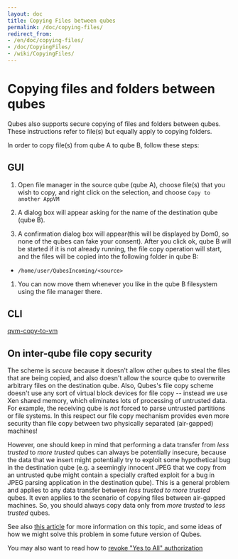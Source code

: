 ```yaml
---
layout: doc
title: Copying Files between qubes
permalink: /doc/copying-files/
redirect_from:
- /en/doc/copying-files/
- /doc/CopyingFiles/
- /wiki/CopyingFiles/
---
```


Copying files and folders between qubes
=============================

Qubes also supports secure copying of files and folders between qubes.
These instructions refer to file(s) but equally apply to copying folders.

In order to copy file(s) from qube A to qube B, follow these steps:

GUI
---

1.  Open file manager in the source qube (qube A), choose file(s) that you wish to copy, and right click on the selection, and choose `Copy to another AppVM`

1.  A dialog box will appear asking for the name of the destination qube (qube B). 

1.  A confirmation dialog box will appear(this will be displayed by Dom0, so none of the qubes can fake your consent). After you click ok, qube B will be started if it is not already running, the file copy operation will start, and the files will be copied into the following folder in qube B:

-   `/home/user/QubesIncoming/<source>`

1.  You can now move them whenever you like in the qube B filesystem using the file manager there.

CLI
---

[qvm-copy-to-vm](/doc/vm-tools/qvm-copy-to-vm/)

On inter-qube file copy security
----------------------------------

The scheme is *secure* because it doesn't allow other qubes to steal the files that are being copied, and also doesn't allow the source qube to overwrite arbitrary files on the destination qube. Also, Qubes's file copy scheme doesn't use any sort of virtual block devices for file copy -- instead we use Xen shared memory, which eliminates lots of processing of untrusted data. For example, the receiving qube is *not* forced to parse untrusted partitions or file systems. In this respect our file copy mechanism provides even more security than file copy between two physically separated (air-gapped) machines!

However, one should keep in mind that performing a data transfer from *less trusted* to *more trusted* qubes can always be potentially insecure, because the data that we insert might potentially try to exploit some hypothetical bug in the destination qube (e.g. a seemingly innocent JPEG that we copy from an untrusted qube might contain a specially crafted exploit for a bug in JPEG parsing application in the destination qube). This is a general problem and applies to any data transfer between *less trusted to more trusted* qubes. It even applies to the scenario of copying files between air-gapped machines. So, you should always copy data only from *more trusted* to *less trusted* qubes.

See also [this article](https://blog.invisiblethings.org/2011/03/13/partitioning-my-digital-life-into.html) for more information on this topic, and some ideas of how we might solve this problem in some future version of Qubes.

You may also want to read how to [revoke "Yes to All" authorization](/doc/qrexec3/#revoking-yes-to-all-authorization)
